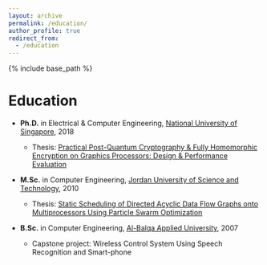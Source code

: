 ```yaml
---
layout: archive
permalink: /education/
author_profile: true
redirect_from:
  - /education
---
```


{% include base_path %}

Education
======
* **Ph.D.** in Electrical & Computer Engineering, [National University of Singapore](https://www.nus.edu.sg/), 2018
  * Thesis: [Practical Post-Quantum Cryptography & Fully Homomorphic Encryption on Graphics Processors: Design & Performance Evaluation](https://scholarbank.nus.edu.sg/handle/10635/152822)  

* **M.Sc.** in Computer Engineering, [Jordan University of Science and Technology](https://www.just.edu.jo/Pages/Default.aspx), 2010
  * Thesis: [Static Scheduling of Directed Acyclic Data Flow Graphs onto Multiprocessors Using Particle Swarm Optimization](https://services.just.edu.jo/Portal_NewPortfolio/Abstract/14313.html)  

* **B.Sc.** in Computer Engineering, [Al-Balqa Applied University](https://www.bau.edu.jo/index.aspx), 2007
  * Capstone project: Wireless Control System Using Speech Recognition and Smart-phone

&nbsp;
